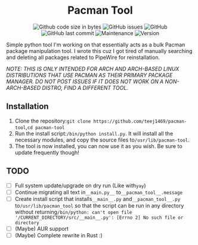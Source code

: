 <h1 align="center">Pacman Tool</h1>
<p align="center">
  <img alt="Github code size in bytes" src="https://img.shields.io/github/languages/code-size/teej1469/pacman-tool?style=plastic">
  <img alt="GitHub issues" src="https://img.shields.io/github/issues/teej1469/pacman-tool?style=plastic">
  <img alt="GitHub" src="https://img.shields.io/github/license/teej1469/pacman-tool?color=green&style=plastic">
  <img alt="GitHub last commit" src="https://img.shields.io/github/last-commit/teej1469/pacman-tool?style=plastic">
  <img alt="Maintenance" src="https://img.shields.io/maintenance/yes/2023?style=plastic">
  <img alt="Version" src="https://img.shields.io/badge/version-Alpha--0.4-important?style=plastic">
</p>

Simple python tool I'm working on that essentially acts as a bulk Pacman package manipulation tool.
I wrote this cuz I got tired of manually searching and deleting all packages related to PipeWire for
reinstallation.

*NOTE: THIS IS ONLY INTENDED FOR ARCH AND ARCH-BASED LINUX DISTRIBUTIONS THAT USE PACMAN AS THEIR PRIMARY PACKAGE MANAGER. DO NOT POST ISSUES IF IT DOES NOT WORK ON A NON-ARCH-BASED DISTRO, FIND A DIFFERENT TOOL.*

## Installation

1. Clone the repository:`git clone https://github.com/teej1469/pacman-tool`,`cd pacman-tool`
2. Run the install script:`/bin/python install.py`. It will install all the necessary modules, and copy the source files to`/usr/lib/pacman-tool`.
3. The tool is now installed, you can now use it as you wish. Be sure to update frequently though!

## TODO

* [ ] Full system update/upgrade on dry run (Like with`yay`)
* [ ] Continue migrating all text in`__main.py__` to`__pacman_tool__.message`
* [ ] Create install script that installs`__main__.py` and`__pacman_tool__.py` to`/usr/lib/pacman_tool` so that the script can be run in any directory without returning`/bin/python: can't open file '/CURRENT_DIRECTORY/src/__main__.py': [Errno 2] No such file or directory`
* [ ] (Maybe) AUR support
* [ ] (Maybe) Complete rewrite in Rust :)
